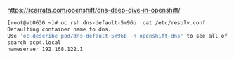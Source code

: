 
https://rcarrata.com/openshift/dns-deep-dive-in-openshift/


```bash
[root@vb0636 ~]# oc rsh dns-default-5m96b  cat /etc/resolv.conf
Defaulting container name to dns.
Use 'oc describe pod/dns-default-5m96b -n openshift-dns' to see all of the containers in this pod.
search ocp4.local
nameserver 192.168.122.1
```
